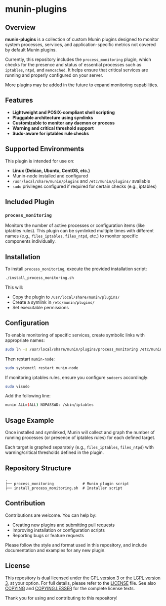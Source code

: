 # munin-plugins

## Overview

**munin-plugins** is a collection of custom Munin plugins designed to monitor system processes, services, and application-specific metrics not covered by default Munin plugins.

Currently, this repository includes the `process_monitoring` plugin, which checks for the presence and status of essential processes such as `iptables`, `ntpd`, and `memcached`. It helps ensure that critical services are running and properly configured on your server.

More plugins may be added in the future to expand monitoring capabilities.

## Features

- **Lightweight and POSIX-compliant shell scripting**
- **Pluggable architecture using symlinks**
- **Customizable to monitor any daemon or process**
- **Warning and critical threshold support**
- **Sudo-aware for iptables rule checks**

## Supported Environments

This plugin is intended for use on:

- **Linux (Debian, Ubuntu, CentOS, etc.)**
- Munin-node installed and configured
- `/usr/local/share/munin/plugins` and `/etc/munin/plugins/` available
- `sudo` privileges configured if required for certain checks (e.g., iptables)

## Included Plugin

### `process_monitoring`

Monitors the number of active processes or configuration items (like iptables rules). This plugin can be symlinked multiple times with different names (e.g., `files_iptables`, `files_ntpd`, etc.) to monitor specific components individually.

## Installation

To install `process_monitoring`, execute the provided installation script:

```sh
./install_process_monitoring.sh
```

This will:

- Copy the plugin to `/usr/local/share/munin/plugins/`
- Create a symlink in `/etc/munin/plugins/`
- Set executable permissions

## Configuration

To enable monitoring of specific services, create symbolic links with appropriate names:

```sh
sudo ln -s /usr/local/share/munin/plugins/process_monitoring /etc/munin/plugins/process_monitoring
```

Then restart `munin-node`:

```sh
sudo systemctl restart munin-node
```

If monitoring iptables rules, ensure you configure `sudoers` accordingly:

```sh
sudo visudo
```

Add the following line:

```sh
munin ALL=(ALL) NOPASSWD: /sbin/iptables
```

## Usage Example

Once installed and symlinked, Munin will collect and graph the number of running processes (or presence of iptables rules) for each defined target.

Each target is graphed separately (e.g., `files_iptables`, `files_ntpd`) with warning/critical thresholds defined in the plugin.

## Repository Structure

```
.
├── process_monitoring             # Munin plugin script
├── install_process_monitoring.sh  # Installer script
```

## Contribution

Contributions are welcome. You can help by:
- Creating new plugins and submitting pull requests
- Improving installation or configuration scripts
- Reporting bugs or feature requests

Please follow the style and format used in this repository, and include documentation and examples for any new plugin.

## License

This repository is dual licensed under the [GPL version 3](https://www.gnu.org/licenses/gpl-3.0.html) or the [LGPL version 3](https://www.gnu.org/licenses/lgpl-3.0.html), at your option.
For full details, please refer to the [LICENSE](doc/LICENSE) file.  See also [COPYING](doc/COPYING) and [COPYING.LESSER](doc/COPYING.LESSER) for the complete license texts.

Thank you for using and contributing to this repository!
